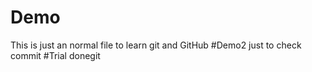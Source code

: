 # Demo
This is just an normal file to learn git and GitHub
#Demo2
just to check commit
#Trial
donegit